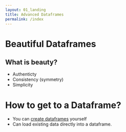 ```yaml
---
layout: 01_landing
title: Advanced Dataframes
permalink: /index
---
```


# Beautiful Dataframes

## What is beauty?


- Authenticty
- Consistency (symmetry)
- Simplicity


# How to get to a Dataframe?

- You can [create dataframes](pandas_createDF) yourself
- Can load existing data directly into a dataframe.
